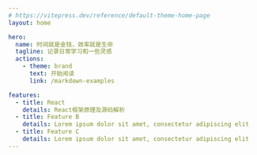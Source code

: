 ```yaml
---
# https://vitepress.dev/reference/default-theme-home-page
layout: home

hero:
  name: 时间就是金钱，效率就是生命
  tagline: 记录日常学习和一些灵感
  actions:
    - theme: brand
      text: 开始阅读
      link: /markdown-examples

features:
  - title: React
    details: React框架原理及源码解析
  - title: Feature B
    details: Lorem ipsum dolor sit amet, consectetur adipiscing elit
  - title: Feature C
    details: Lorem ipsum dolor sit amet, consectetur adipiscing elit
---
```

